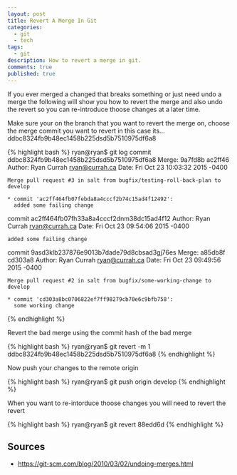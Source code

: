 ```yaml
---
layout: post
title: Revert A Merge In Git
categories: 
  - git
  - tech
tags: 
  - git
description: How to revert a merge in git.
comments: true
published: true
---
```


If you ever merged a changed that breaks something or just need undo a merge the following will show you how to revert the merge and also undo the revert so you can re-introduce thoose changes at a later time.

Make sure your on the branch that you want to revert the merge on, choose the merge commit you want to revert in this case its... ddbc8324fb9b48ec1458b225dsd5b7510975df6a8

{% highlight bash %}
ryan@ryan$ git log
commit ddbc8324fb9b48ec1458b225dsd5b7510975df6a8
Merge: 9a7fd8b ac2ff46
Author: Ryan Currah <ryan@currah.ca>
Date:   Fri Oct 23 10:03:32 2015 -0400

    Merge pull request #3 in salt from bugfix/testing-roll-back-plan to develop
    
    * commit 'ac2ff464fb07febda8a4cccf2b74c15ad4f12492':
      added some failing change

commit ac2ff464fb07fh33a8a4cccf2dnm38dc15ad4f12
Author: Ryan Currah <ryan@currah.ca>
Date:   Fri Oct 23 09:54:06 2015 -0400

    added some failing change

commit 9asd3klb237876e9013b7dade79d8cbsad3gj76es
Merge: a85db8f cd303a8
Author: Ryan Currah <ryan@currah.ca>
Date:   Fri Oct 23 09:49:56 2015 -0400

    Merge pull request #2 in salt from bugfix/some-working-change to develop
    
    * commit 'cd303a8bc0706822ef7ff98279cb70e6c9bfb758':
      some working change
{% endhighlight %}


Revert the bad merge using the commit hash of the bad merge

{% highlight bash %}
ryan@ryan$ git revert -m 1 ddbc8324fb9b48ec1458b225dsd5b7510975df6a8
{% endhighlight %}


Now push your changes to the remote origin

{% highlight bash %}
ryan@ryan$ git push origin develop
{% endhighlight %}

When you want to re-intorduce thoose changes you will need to revert the revert

{% highlight bash %}
ryan@ryan$ git revert 88edd6d
{% endhighlight %}


## Sources
- https://git-scm.com/blog/2010/03/02/undoing-merges.html

